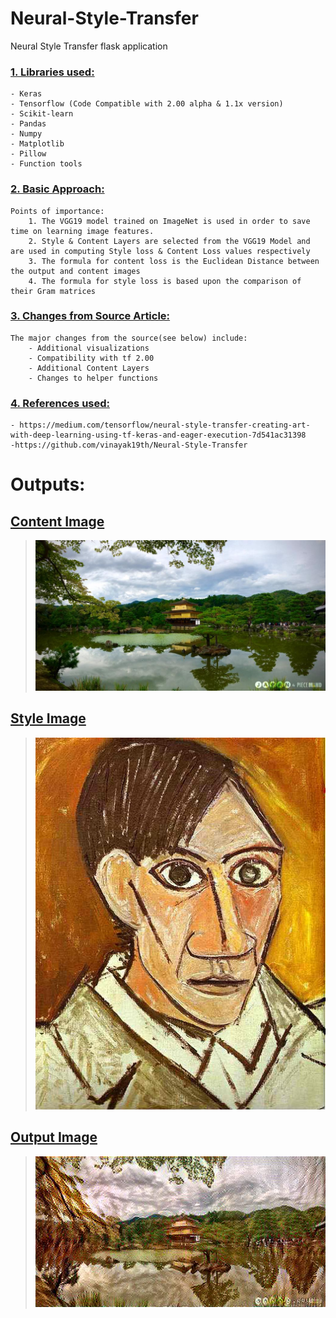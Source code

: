 # Neural-Style-Transfer
Neural Style Transfer flask application

### <u>1. Libraries used: </u>
    - Keras
    - Tensorflow (Code Compatible with 2.00 alpha & 1.1x version)
    - Scikit-learn
    - Pandas
    - Numpy
    - Matplotlib
    - Pillow
    - Function tools
  
### <u>2. Basic Approach: </u>
    Points of importance: 
        1. The VGG19 model trained on ImageNet is used in order to save time on learning image features.
        2. Style & Content Layers are selected from the VGG19 Model and are used in computing Style loss & Content Loss values respectively
        3. The formula for content loss is the Euclidean Distance between the output and content images
        4. The formula for style loss is based upon the comparison of their Gram matrices

### <u>3. Changes from Source Article: </u>
    The major changes from the source(see below) include:
        - Additional visualizations
        - Compatibility with tf 2.00
        - Additional Content Layers 
        - Changes to helper functions

### <u>4. References used: </u>
    - https://medium.com/tensorflow/neural-style-transfer-creating-art-with-deep-learning-using-tf-keras-and-eager-execution-7d541ac31398
    -https://github.com/vinayak19th/Neural-Style-Transfer


# **Outputs:**

## <u>Content Image</u>
> ![](japanese_garden.jpg)

## <u>Style Image</u>
> ![](picasso_selfportrait.jpg)

## <u>Output Image</u>
> ![](out.jpeg)

